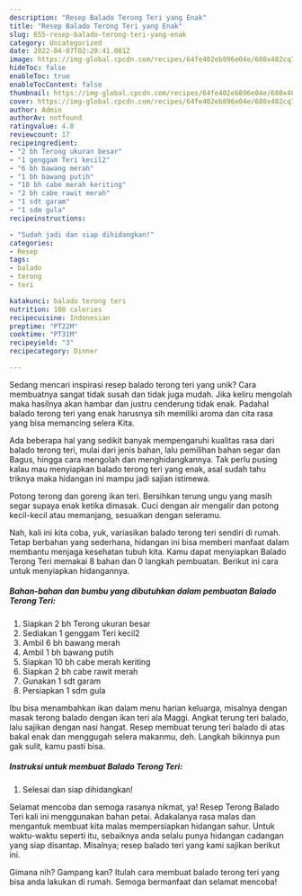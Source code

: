 ```yaml
---
description: "Resep Balado Terong Teri yang Enak"
title: "Resep Balado Terong Teri yang Enak"
slug: 655-resep-balado-terong-teri-yang-enak
category: Uncategorized
date: 2022-04-07T02:20:41.081Z
image: https://img-global.cpcdn.com/recipes/64fe402eb896e04e/680x482cq70/balado-terong-teri-foto-resep-utama.jpg
hideToc: false
enableToc: true
enableTocContent: false
thumbnail: https://img-global.cpcdn.com/recipes/64fe402eb896e04e/680x482cq70/balado-terong-teri-foto-resep-utama.jpg
cover: https://img-global.cpcdn.com/recipes/64fe402eb896e04e/680x482cq70/balado-terong-teri-foto-resep-utama.jpg
author: Admin
authorAv: notfound
ratingvalue: 4.8
reviewcount: 17
recipeingredient:
- "2 bh Terong ukuran besar"
- "1 genggam Teri kecil2"
- "6 bh bawang merah"
- "1 bh bawang putih"
- "10 bh cabe merah keriting"
- "2 bh cabe rawit merah"
- "1 sdt garam"
- "1 sdm gula"
recipeinstructions:

- "Sudah jadi dan siap dihidangkan!"
categories:
- Resep
tags:
- balado
- terong
- teri

katakunci: balado terong teri 
nutrition: 108 calories
recipecuisine: Indonesian
preptime: "PT22M"
cooktime: "PT31M"
recipeyield: "3"
recipecategory: Dinner

---
```





Sedang mencari inspirasi resep balado terong teri yang unik? Cara membuatnya sangat tidak susah dan tidak juga mudah. Jika keliru mengolah maka hasilnya akan hambar dan justru cenderung tidak enak. Padahal balado terong teri yang enak harusnya sih memiliki aroma dan cita rasa yang bisa memancing selera Kita.





Ada beberapa hal yang sedikit banyak mempengaruhi kualitas rasa dari balado terong teri, mulai dari jenis bahan, lalu pemilihan bahan segar dan Bagus, hingga cara mengolah dan menghidangkannya. Tak perlu pusing kalau mau menyiapkan balado terong teri yang enak,      asal sudah tahu triknya maka hidangan ini mampu jadi sajian istimewa.














Potong terong dan goreng ikan teri. Bersihkan terung ungu yang masih segar supaya enak ketika dimasak. Cuci dengan air mengalir dan potong kecil-kecil atau memanjang, sesuaikan dengan seleramu.






Nah, kali ini kita coba, yuk, variasikan balado terong teri sendiri di rumah. Tetap berbahan yang sederhana, hidangan ini bisa memberi manfaat dalam membantu menjaga kesehatan tubuh kita. Kamu dapat menyiapkan Balado Terong Teri memakai 8 bahan dan 0 langkah pembuatan. Berikut ini cara untuk menyiapkan hidangannya.

<!--inarticleads1-->

##### Bahan-bahan dan bumbu yang dibutuhkan dalam pembuatan Balado Terong Teri:

1. Siapkan 2 bh Terong ukuran besar
1. Sediakan 1 genggam Teri kecil2
1. Ambil 6 bh bawang merah
1. Ambil 1 bh bawang putih
1. Siapkan 10 bh cabe merah keriting
1. Siapkan 2 bh cabe rawit merah
1. Gunakan 1 sdt garam
1. Persiapkan 1 sdm gula


Ibu bisa menambahkan ikan dalam menu harian keluarga, misalnya dengan masak terong balado dengan ikan teri ala Maggi. Angkat terung teri balado, lalu sajikan dengan nasi hangat. Resep membuat terung teri balado di atas bakal enak dan menggugah selera makanmu, deh. Langkah bikinnya pun gak sulit, kamu pasti bisa. 

<!--inarticleads2-->

##### Instruksi untuk membuat Balado Terong Teri:


1. Selesai dan siap dihidangkan!

Selamat mencoba dan semoga rasanya nikmat, ya! Resep Terong Balado Teri kali ini menggunakan bahan petai. Adakalanya rasa malas dan mengantuk membuat kita malas mempersiapkan hidangan sahur. Untuk waktu-waktu seperti itu, sebaiknya anda selalu punya hidangan cadangan yang siap disantap. Misalnya; resep balado teri yang kami sajikan berikut ini. 

Gimana nih? Gampang kan? Itulah cara membuat balado terong teri yang bisa anda lakukan di rumah. Semoga bermanfaat dan selamat mencoba!
